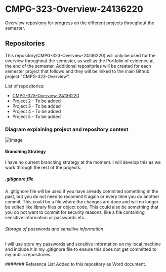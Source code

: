 # CMPG-323-Overview-24136220
Overview repository for progress on the different projects throughout the semester.

## Repositories
This repository(CMPG-323-Overview-24136220) will only be used for the overview throughout the semester, as well as the Portfolio of evidence at the end of the semester.
Additional repositories will be created for each semester project that follows and they will be linked to the main Github project "CMPG-323-Overview". 

List of repositories:
- <a href="https://github.com/AshPrins/CMPG-323-Overview-24136220" target="_blank">CMPG-323-Overview-24136220</a>
- Project 2 - To be added
- Project 3 - To be added
- Project 4 - To be added
- Project 5 - To be added

### Diagram explaining project and repository context
![image](https://user-images.githubusercontent.com/110819017/185356268-e545ac2a-a9a4-42e9-9546-832492f191ff.png)

#### Branching Strategy
I have no current branching strategy at the moment. I will develop this as we work through the rest of the projects.

##### .gitignore file
A .gitignore file will be used if you have already commited something in the past, but you do not need to recommit it again or every time you do another commit. This could be a file where the changes are done and will no longer be edited like library files or object code. This could also be something that you do not want to commit for security reasons, like a file containing sensitive information or passwords etc..

###### Storage of passwords and sensitive information
I will use store my passwords and sensitive information on my local machine and include it in my .gitignore file to ensure this does not get committed to my public repositories.

####### Reference List
Added to this repository as Word document.
